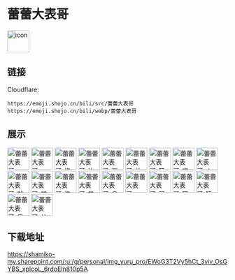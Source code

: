 # 蕾蕾大表哥
<img src="https://emoji.shojo.cn/bili/src/蕾蕾大表哥/icon.png" width="50" height="50" alt="icon">

## 链接
Cloudflare:
```
https://emoji.shojo.cn/bili/src/蕾蕾大表哥
https://emoji.shojo.cn/bili/webp/蕾蕾大表哥
```
## 展示
<img src="https://emoji.shojo.cn/bili/src/蕾蕾大表哥/蕾蕾大表哥-no.png" width="50" height="50" alt="蕾蕾大表哥-no">
<img src="https://emoji.shojo.cn/bili/src/蕾蕾大表哥/蕾蕾大表哥-yes.png" width="50" height="50" alt="蕾蕾大表哥-yes">
<img src="https://emoji.shojo.cn/bili/src/蕾蕾大表哥/蕾蕾大表哥-抱抱.png" width="50" height="50" alt="蕾蕾大表哥-抱抱">
<img src="https://emoji.shojo.cn/bili/src/蕾蕾大表哥/蕾蕾大表哥-比心.png" width="50" height="50" alt="蕾蕾大表哥-比心">
<img src="https://emoji.shojo.cn/bili/src/蕾蕾大表哥/蕾蕾大表哥-测码.png" width="50" height="50" alt="蕾蕾大表哥-测码">
<img src="https://emoji.shojo.cn/bili/src/蕾蕾大表哥/蕾蕾大表哥-地蕾.png" width="50" height="50" alt="蕾蕾大表哥-地蕾">
<img src="https://emoji.shojo.cn/bili/src/蕾蕾大表哥/蕾蕾大表哥-耳机一歪.png" width="50" height="50" alt="蕾蕾大表哥-耳机一歪">
<img src="https://emoji.shojo.cn/bili/src/蕾蕾大表哥/蕾蕾大表哥-欢呼.png" width="50" height="50" alt="蕾蕾大表哥-欢呼">
<img src="https://emoji.shojo.cn/bili/src/蕾蕾大表哥/蕾蕾大表哥-火大.png" width="50" height="50" alt="蕾蕾大表哥-火大">
<img src="https://emoji.shojo.cn/bili/src/蕾蕾大表哥/蕾蕾大表哥-就这.png" width="50" height="50" alt="蕾蕾大表哥-就这">
<img src="https://emoji.shojo.cn/bili/src/蕾蕾大表哥/蕾蕾大表哥-辣眼睛.png" width="50" height="50" alt="蕾蕾大表哥-辣眼睛">
<img src="https://emoji.shojo.cn/bili/src/蕾蕾大表哥/蕾蕾大表哥-流汗.png" width="50" height="50" alt="蕾蕾大表哥-流汗">
<img src="https://emoji.shojo.cn/bili/src/蕾蕾大表哥/蕾蕾大表哥-美妙开局.png" width="50" height="50" alt="蕾蕾大表哥-美妙开局">
<img src="https://emoji.shojo.cn/bili/src/蕾蕾大表哥/蕾蕾大表哥-拿来吧你.png" width="50" height="50" alt="蕾蕾大表哥-拿来吧你">
<img src="https://emoji.shojo.cn/bili/src/蕾蕾大表哥/蕾蕾大表哥-嗯？.png" width="50" height="50" alt="蕾蕾大表哥-嗯？">
<img src="https://emoji.shojo.cn/bili/src/蕾蕾大表哥/蕾蕾大表哥-弱爆.png" width="50" height="50" alt="蕾蕾大表哥-弱爆">
<img src="https://emoji.shojo.cn/bili/src/蕾蕾大表哥/蕾蕾大表哥-喂喂喂.png" width="50" height="50" alt="蕾蕾大表哥-喂喂喂">
<img src="https://emoji.shojo.cn/bili/src/蕾蕾大表哥/蕾蕾大表哥-嘻嘻.png" width="50" height="50" alt="蕾蕾大表哥-嘻嘻">
<img src="https://emoji.shojo.cn/bili/src/蕾蕾大表哥/蕾蕾大表哥-早八.png" width="50" height="50" alt="蕾蕾大表哥-早八">
<img src="https://emoji.shojo.cn/bili/src/蕾蕾大表哥/蕾蕾大表哥-站长推荐.png" width="50" height="50" alt="蕾蕾大表哥-站长推荐">

## 下载地址

https://shamiko-my.sharepoint.com/:u:/g/personal/img_yuru_pro/EWoG3T2Vy5hCt_3viv_OsGYBS_xplcoL_6rdoEln810p5A